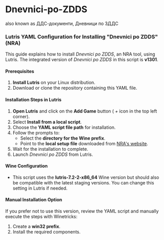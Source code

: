 # Dnevnici-po-ZDDS
also known as ДДС-документи, Дневници по ЗДДС
### Lutris YAML Configuration for Installing "Dnevnici po ZDDS" (NRA)

This guide explains how to install *Dnevnici po ZDDS*, an NRA tool, using Lutris. The integrated version of *Dnevnici po ZDDS* in this script is **v1301**.

#### Prerequisites

1. **Install Lutris** on your Linux distribution.
2. Download or clone the repository containing this YAML file.

#### Installation Steps in Lutris

1. **Open Lutris** and click on the **Add Game** button ( *+* icon in the top left corner).
2. Select **Install from a local script**.
3. Choose the **YAML script file path** for installation.
4. Follow the prompts to:
   - Select the **directory for the Wine prefix**.
   - Point to the **local setup file** downloaded from [NRA's website](https://nra.bg/wps/portal/nra/Programni-produkti/DD-dokumenti).
5. Wait for the installation to complete.
6. Launch *Dnevnici po ZDDS* from Lutris.

#### Wine Configuration

- This script uses the **lutris-7.2-2-x86_64** Wine version but should also be compatible with the latest staging versions. You can change this setting in Lutris if needed.

#### Manual Installation Option

If you prefer not to use this version, review the YAML script and manually execute the steps with Winetricks:
1. Create a **win32 prefix**.
2. Install the required components.

